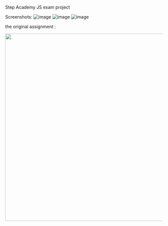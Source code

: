 Step Academy JS exam project

Screenshots:
![image](https://github.com/Qonus/JSExamProject-sep-222.1/assets/94901082/ee9cc8d5-6682-425a-aa26-cc0d4dc1527d)
![image](https://github.com/Qonus/JSExamProject-sep-222.1/assets/94901082/494d28aa-a4a7-4319-bae0-8dafba755d82)
![image](https://github.com/Qonus/JSExamProject-sep-222.1/assets/94901082/58997f2f-44bd-4bb3-9f3a-806299c5378e)

the original assignment : 

<img src="https://github.com/Qonus/JSExamProject-sep-222.1/assets/94901082/75f2414e-65ea-49a3-bbba-1e564f5c6b2b" width="600">
